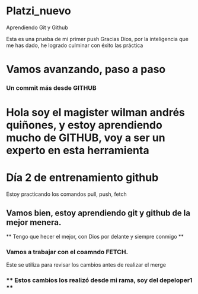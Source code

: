 # Platzi_nuevo
Aprendiendo Git  y Github

Esta es una prueba de mi primer push
Gracias Dios, por la inteligencia que me has dado, he logrado culminar con éxito las práctica
# Vamos avanzando, paso a paso

### Un commit más desde GITHUB

# Hola soy el magister wilman andrés quiñones, y estoy aprendiendo mucho de GITHUB, voy a ser un experto en esta herramienta

# Día 2 de entrenamiento github
Estoy practicando los comandos pull, push, fetch

## Vamos bien, estoy aprendiendo git y github de la mejor menera.
** Tengo que hecer el mejor, con Dios por delante y siempre conmigo **

### Vamos a trabajar con el coamndo FETCH.
Este se utiliza para revisar los cambios antes de realizar el merge
### ** Estos cambios los realizó desde mi rama, soy del depeloper1 **